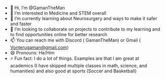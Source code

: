 - 👋 Hi, I’m @GamanTheMan
- 👀 I’m interested in Medicine and STEM overall
- 🌱 I’m currently learning about Neurosurgery and ways to make it safer and faster
- 💞️ I’m looking to collaborate on projects to contribute to my learning and to find opportunities online for better research
- 📫 You can reach me with Discord ( GamanTheMan) or Gmail ( Vonterugaman@gmail.com)
- 😄 Pronouns: He/Him
- ⚡ Fun fact: I do a lot of things. Examples are that I am great at academics (I have skipped multiple classes in math, science, and humanities) and also good at sports (Soccer and Basketball)
<!---
GamanTheMan/GamanTheMan is a ✨ special ✨ repository because its `README.md` (this file) appears on your GitHub profile.
You can click the Preview link to take a look at your changes.
--->
